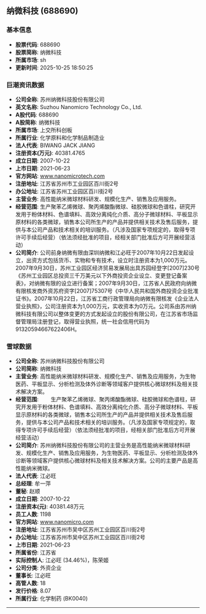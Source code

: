 ## 纳微科技 (688690)

### 基本信息

- **股票代码**: 688690
- **股票简称**: 纳微科技
- **所属市场**: sh
- **更新时间**: 2025-10-25 18:50:25

### 巨潮资讯数据

- **公司全称**: 苏州纳微科技股份有限公司
- **英文名称**: Suzhou Nanomicro Technology Co., Ltd.
- **A股代码**: 688690
- **A股简称**: 纳微科技
- **所属市场**: 上交所科创板
- **所属行业**: 化学原料和化学制品制造业
- **法人代表**: BIWANG JACK JIANG
- **注册资本(万元)**: 40381.4765
- **成立日期**: 2007-10-22
- **上市日期**: 2021-06-23
- **官方网站**: www.nanomicrotech.com
- **注册地址**: 江苏省苏州市工业园区百川街2号
- **办公地址**: 江苏省苏州工业园区百川街2号
- **主营业务**: 高性能纳米微球材料研发、规模化生产、销售及应用服务。
- **经营范围**: 生产聚苯乙烯微球、聚丙烯酸酯微球、硅胶微球和色谱柱，研究开发用于粉体材料、色谱填料、高效分离纯化介质、高分子微球材料、平板显示原材料的各类微球，销售本公司所生产的产品并提供相关技术及售后服务，提供与本公司产品和技术相关的培训服务。（凡涉及国家专项规定的，取得专项许可手续后经营）（依法须经批准的项目，经相关部门批准后方可开展经营活动）
- **公司简介**: 公司前身纳微有限由深圳纳微和江必旺于2007年10月22日发起设立，出资方式包括货币、实物和专有技术，设立时注册资本为1,000万元。2007年9月30日，苏州工业园区经济贸易发展局出具苏园经登字[2007]230号《苏州工业园区总投资三千万美元以下外商投资企业设立、变更登记备案表》，对纳微有限的设立进行备案；2007年9月30日，江苏省人民政府向纳微有限核发商外资苏府资字[2007]75307号《中华人民共和国外商投资企业批准证书》。2007年10月22日，江苏省工商行政管理局向纳微有限核发《企业法人营业执照》，公司注册资本为1,000万元，实收资本为0万元。公司系由苏州纳微科技有限公司以整体变更的方式发起设立的股份有限公司，在江苏省市场监督管理局注册登记，取得营业执照，统一社会信用代码为91320594667622406H。

### 雪球数据

- **公司全称**: 苏州纳微科技股份有限公司
- **公司简称**: 纳微科技
- **主营业务**: 高性能纳米微球材料研发、规模化生产、销售及应用服务，为生物医药、平板显示、分析检测及体外诊断等领域客户提供核心微球材料及相关技术解决方案。
- **经营范围**: 　　生产聚苯乙烯微球、聚丙烯酸酯微球、硅胶微球和色谱柱，研究开发用于粉体材料、色谱填料、高效分离纯化介质、高分子微球材料、平板显示原材料的各类微球，销售本公司所生产的产品并提供相关技术及售后服务，提供与本公司产品和技术相关的培训服务。（凡涉及国家专项规定的，取得专项许可手续后经营）（依法须经批准的项目，经相关部门批准后方可开展经营活动）
- **公司简介**: 苏州纳微科技股份有限公司的主营业务是高性能纳米微球材料研发、规模化生产、销售及应用服务，为生物医药、平板显示、分析检测及体外诊断等领域客户提供核心微球材料及相关技术解决方案。公司的主要产品是高性能纳米微球。
- **法人代表**: 江必旺
- **总经理**: 牟一萍
- **董秘**: 赵顺
- **成立日期**: 2007-10-22
- **注册资本(元)**: 40381.48万元
- **员工人数**: 1198
- **官方网站**: www.nanomicro.com
- **注册地址**: 江苏省苏州市吴中区苏州工业园区百川街2号
- **办公地址**: 江苏省苏州市吴中区苏州工业园区百川街2号
- **上市日期**: 2021-06-23
- **所属省份**: 江苏省
- **实际控制人**: 江必旺 (34.46%)，陈荣姬
- **公司分类**: 外资企业
- **董事长**: 江必旺
- **高管人数**: 18
- **发行价格**: 8.07
- **所属行业**: 化学制药 (BK0040)

---